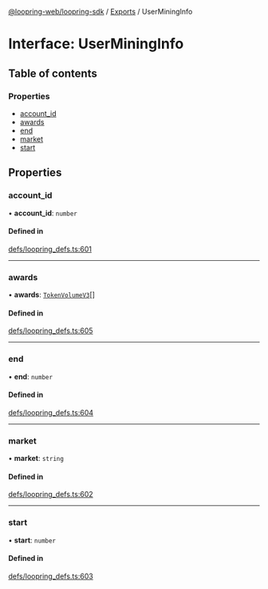 [@loopring-web/loopring-sdk](../README.md) / [Exports](../modules.md) / UserMiningInfo

# Interface: UserMiningInfo

## Table of contents

### Properties

- [account\_id](UserMiningInfo.md#account_id)
- [awards](UserMiningInfo.md#awards)
- [end](UserMiningInfo.md#end)
- [market](UserMiningInfo.md#market)
- [start](UserMiningInfo.md#start)

## Properties

### account\_id

• **account\_id**: `number`

#### Defined in

[defs/loopring_defs.ts:601](https://github.com/Loopring/loopring_sdk/blob/f91f904/src/defs/loopring_defs.ts#L601)

___

### awards

• **awards**: [`TokenVolumeV3`](TokenVolumeV3.md)[]

#### Defined in

[defs/loopring_defs.ts:605](https://github.com/Loopring/loopring_sdk/blob/f91f904/src/defs/loopring_defs.ts#L605)

___

### end

• **end**: `number`

#### Defined in

[defs/loopring_defs.ts:604](https://github.com/Loopring/loopring_sdk/blob/f91f904/src/defs/loopring_defs.ts#L604)

___

### market

• **market**: `string`

#### Defined in

[defs/loopring_defs.ts:602](https://github.com/Loopring/loopring_sdk/blob/f91f904/src/defs/loopring_defs.ts#L602)

___

### start

• **start**: `number`

#### Defined in

[defs/loopring_defs.ts:603](https://github.com/Loopring/loopring_sdk/blob/f91f904/src/defs/loopring_defs.ts#L603)

